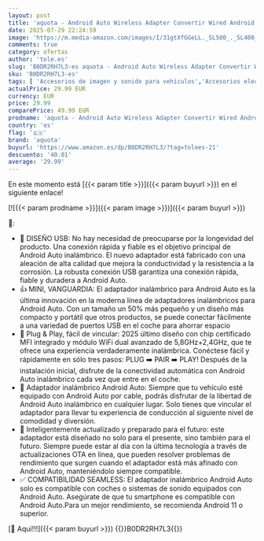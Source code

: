 ```yaml
---
layout: post
title: 'aquota - Android Auto Wireless Adapter Convertir Wired Android Auto en Wireless para Manos Libres para Coche  superrápido y Estable USB C/A Dorado Negro'
date: 2025-07-29 22:24:59
image: 'https://m.media-amazon.com/images/I/31gtXfGGeLL._SL500_._SL400_.jpg'
comments: true
category: ofertas
author: 'tole.es'
slug: 'B0DR2RH7L3-es aquota - Android Auto Wireless Adapter Convertir Wired...'
sku: 'B0DR2RH7L3-es'
tags: [ 'Accesorios de imagen y sonido para vehículos','Accesorios electrónicos para vehículos','Adaptadores de audio y vídeo para vehículos','Electrónica','Electrónica para vehículos','android','aquota','🇪🇸', ]
actualPrice: 29.99 EUR
currency: EUR
price: 29.99
comparePrice: 49.99 EUR
prodname: 'aquota - Android Auto Wireless Adapter Convertir Wired Android Auto en Wireless para Manos Libres para Coche  superrápido y Estable USB C/A Dorado Negro'
country: 'es'
flag: '🇪🇸'
brand: 'aquota'
buyurl: 'https://www.amazon.es/dp/B0DR2RH7L3/?tag=tolees-21'
descuento: '40.01'
average: '29.99'
---
```


En este momento está [{{< param title >}}]({{< param buyurl >}}) en el siguiente enlace!

[![{{< param prodname >}}]({{< param image >}})]({{< param buyurl >}})

🔎:

- 🚗 DISEÑO USB: No hay necesidad de preocuparse por la longevidad del producto. Una conexión rápida y fiable es el objetivo principal de Android Auto inalámbrico. El nuevo adaptador está fabricado con una aleación de alta calidad que mejora la conductividad y la resistencia a la corrosión. La robusta conexión USB garantiza una conexión rápida, fiable y duradera a Android Auto.
- 👍 MINI, VANGUARDIA: El adaptador inalámbrico para Android Auto es la última innovación en la moderna línea de adaptadores inalámbricos para Android Auto. Con un tamaño un 50% más pequeño y un diseño más compacto y portátil que otros productos, se puede conectar fácilmente a una variedad de puertos USB en el coche para ahorrar espacio
- 🚀 Plug & Play, fácil de vincular: 2025 último diseño con chip certificado MFI integrado y módulo WiFi dual avanzado de 5,8GHz+2,4GHz, que te ofrece una experiencia verdaderamente inalámbrica. Conéctese fácil y rápidamente en sólo tres pasos: PLUG ➡️ PAIR ➡️ PLAY! Después de la instalación inicial, disfrute de la conectividad automática con Android Auto inalámbrico cada vez que entre en el coche.
- 🚗 Adaptador inalámbrico Android Auto: Siempre que tu vehículo esté equipado con Android Auto por cable, podrás disfrutar de la libertad de Android Auto inalámbrico en cualquier lugar. Solo tienes que vincular el adaptador para llevar tu experiencia de conducción al siguiente nivel de comodidad y diversión.
- 🔧 Inteligentemente actualizado y preparado para el futuro: este adaptador está diseñado no solo para el presente, sino también para el futuro. Siempre puede estar al día con la última tecnología a través de actualizaciones OTA en línea, que pueden resolver problemas de rendimiento que surgen cuando el adaptador está más afinado con Android Auto, manteniéndolo siempre compatible.
- ✅ COMPATIBILIDAD SEAMLESS: El adaptador inalámbrico Android Auto solo es compatible con coches o sistemas de sonido equipados con Android Auto. Asegúrate de que tu smartphone es compatible con Android Auto.Para un mejor rendimiento, se recomienda Android 11 o superior.

[🛒 Aquí!!!]({{< param buyurl >}})
{{<world>}}B0DR2RH7L3{{</world>}}
